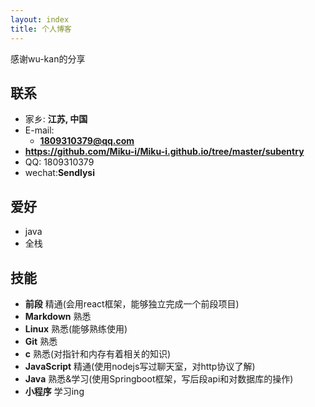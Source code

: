 ```yaml
---
layout: index
title: 个人博客
---
```


感谢wu-kan的分享


## 联系
- 家乡: **江苏, 中国**
- E-mail:
  - **1809310379@qq.com**
- **https://github.com/Miku-i/Miku-i.github.io/tree/master/subentry**
- QQ: 1809310379
- wechat:**Sendlysi**

## 爱好

- java
- 全栈


## 技能

- **前段** 精通(会用react框架，能够独立完成一个前段项目)
- **Markdown** 熟悉
- **Linux** 熟悉(能够熟练使用)
- **Git** 熟悉
- **c** 熟悉(对指针和内存有着相关的知识)
- **JavaScript** 精通(使用nodejs写过聊天室，对http协议了解)
- **Java** 熟悉&学习(使用Springboot框架，写后段api和对数据库的操作)
- **小程序** 学习ing
